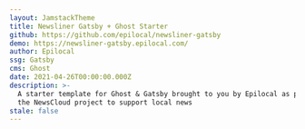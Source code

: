 ```yaml
---
layout: JamstackTheme
title: Newsliner Gatsby + Ghost Starter
github: https://github.com/epilocal/newsliner-gatsby
demo: https://newsliner-gatsby.epilocal.com/
author: Epilocal
ssg: Gatsby
cms: Ghost
date: 2021-04-26T00:00:00.000Z
description: >-
  A starter template for Ghost & Gatsby brought to you by Epilocal as part of
  the NewsCloud project to support local news
stale: false
---
```

